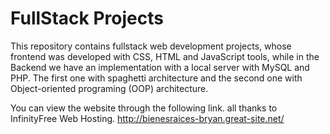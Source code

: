 # FullStack Projects
This repository contains fullstack web development projects, whose frontend was developed with CSS, HTML and JavaScript tools, while in the Backend we have an implementation with a local server with MySQL and PHP. The first one with spaghetti architecture and the second one with Object-oriented programing (OOP) architecture.

You can view the website through the following link. all thanks to InfinityFree Web Hosting.
http://bienesraices-bryan.great-site.net/
